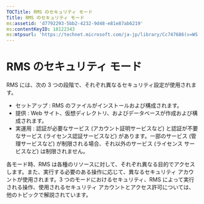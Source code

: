```yaml
---
TOCTitle: RMS のセキュリティ モード
Title: RMS のセキュリティ モード
ms:assetid: 'd7792293-5bb2-4232-9d48-e81e87ab6219'
ms:contentKeyID: 18122343
ms:mtpsurl: 'https://technet.microsoft.com/ja-jp/library/Cc747686(v=WS.10)'
---
```


RMS のセキュリティ モード
=========================

RMS には、次の 3 つの段階で、それぞれ異なるセキュリティ設定が使用されます。

-   セットアップ : RMS のファイルがインストールおよび構成されます。
-   提供 : Web サイト、仮想ディレクトリ、およびデータベースが作成および構成されます。
-   実運用 : 認証が必要なサービス (アカウント証明サービスなど) と認証が不要なサービス (ライセンス認証サービスなど) があります。一部のサービス (管理サービスなど) が制限される場合、それ以外のサービス (ライセンス サービスなど) は制限されません。

各モード時、RMS は各種のリソースに対して、それぞれ異なる目的でアクセスします。また、実行する必要のある操作に応じて、異なるセキュリティ アカウントが使用されます。3 つのモードにおけるセキュリティ、RMS によって実行される操作、使用されるセキュリティ アカウントとアクセス許可については、他のトピックで解説されています。
